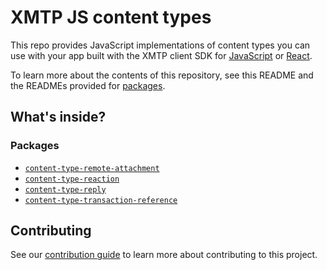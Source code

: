 # XMTP JS content types

This repo provides JavaScript implementations of content types you can use with your app built with the XMTP client SDK for [JavaScript](https://github.com/xmtp/xmtp-js) or [React](https://github.com/xmtp/xmtp-web/packages/react-sdk).

To learn more about the contents of this repository, see this README and the READMEs provided for [packages](https://github.com/xmtp/xmtp-js-content-types/tree/main/packages).

## What's inside?

### Packages

- [`content-type-remote-attachment`](packages/content-type-remote-attachment)
- [`content-type-reaction`](packages/content-type-reaction)
- [`content-type-reply`](packages/content-type-reply)
- [`content-type-transaction-reference`](packages/content-type-transaction-reference)

## Contributing

See our [contribution guide](./CONTRIBUTING.md) to learn more about contributing to this project.
